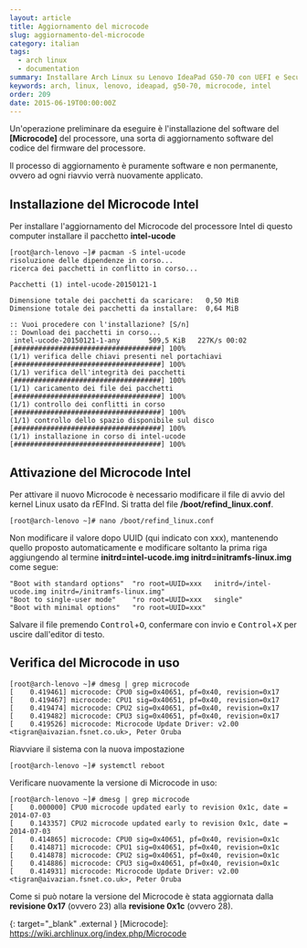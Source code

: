 ```yaml
---
layout: article
title: Aggiornamento del microcode
slug: aggiornamento-del-microcode
category: italian
tags:
  - arch linux
  - documentation
summary: Installare Arch Linux su Lenovo IdeaPad G50-70 con UEFI e Secure Boot (parte 9 - Aggiornamento del microcode)
keywords: arch, linux, lenovo, ideapad, g50-70, microcode, intel
order: 209
date: 2015-06-19T00:00:00Z
---
```


Un'operazione preliminare da eseguire è l'installazione del software del
**[Microcode]** del processore, una sorta di aggiornamento software del codice
del firmware del processore.

Il processo di aggiornamento è puramente software e non permanente, ovvero ad
ogni riavvio verrà nuovamente applicato.

## Installazione del Microcode Intel

Per installare l'aggiornamento del Microcode del processore Intel di questo
computer installare il pacchetto **intel-ucode**

    [root@arch-lenovo ~]# pacman -S intel-ucode
    risoluzione delle dipendenze in corso...
    ricerca dei pacchetti in conflitto in corso...

    Pacchetti (1) intel-ucode-20150121-1

    Dimensione totale dei pacchetti da scaricare:   0,50 MiB
    Dimensione totale dei pacchetti da installare:  0,64 MiB

    :: Vuoi procedere con l'installazione? [S/n] 
    :: Download dei pacchetti in corso...
     intel-ucode-20150121-1-any       509,5 KiB   227K/s 00:02 [####################################] 100%
    (1/1) verifica delle chiavi presenti nel portachiavi       [####################################] 100%
    (1/1) verifica dell'integrità dei pacchetti                [####################################] 100%
    (1/1) caricamento dei file dei pacchetti                   [####################################] 100%
    (1/1) controllo dei conflitti in corso                     [####################################] 100%
    (1/1) controllo dello spazio disponibile sul disco         [####################################] 100%
    (1/1) installazione in corso di intel-ucode                [####################################] 100%

## Attivazione del Microcode Intel

Per attivare il nuovo Microcode è necessario modificare il file di avvio del
kernel Linux usato da rEFInd. Si tratta del file **/boot/refind_linux.conf**.

    [root@arch-lenovo ~]# nano /boot/refind_linux.conf
    
Non modificare il valore dopo UUID (qui indicato con xxx), mantenendo quello
proposto automaticamente e modificare soltanto la prima riga aggiungendo al
termine **initrd=intel-ucode.img initrd=initramfs-linux.img** come segue:

    "Boot with standard options"  "ro root=UUID=xxx   initrd=/intel-ucode.img initrd=/initramfs-linux.img"
    "Boot to single-user mode"    "ro root=UUID=xxx   single"
    "Boot with minimal options"   "ro root=UUID=xxx"

Salvare il file premendo <kbd>Control</kbd>+<kbd>O</kbd>, confermare con invio
e <kbd>Control</kbd>+<kbd>X</kbd> per uscire dall'editor di testo.

## Verifica del Microcode in uso

    [root@arch-lenovo ~]# dmesg | grep microcode
    [    0.419461] microcode: CPU0 sig=0x40651, pf=0x40, revision=0x17
    [    0.419467] microcode: CPU1 sig=0x40651, pf=0x40, revision=0x17
    [    0.419474] microcode: CPU2 sig=0x40651, pf=0x40, revision=0x17
    [    0.419482] microcode: CPU3 sig=0x40651, pf=0x40, revision=0x17
    [    0.419526] microcode: Microcode Update Driver: v2.00 <tigran@aivazian.fsnet.co.uk>, Peter Oruba

Riavviare il sistema con la nuova impostazione

    [root@arch-lenovo ~]# systemctl reboot

Verificare nuovamente la versione di Microcode in uso:
    
    [root@arch-lenovo ~]# dmesg | grep microcode
    [    0.000000] CPU0 microcode updated early to revision 0x1c, date = 2014-07-03
    [    0.143357] CPU2 microcode updated early to revision 0x1c, date = 2014-07-03
    [    0.414865] microcode: CPU0 sig=0x40651, pf=0x40, revision=0x1c
    [    0.414871] microcode: CPU1 sig=0x40651, pf=0x40, revision=0x1c
    [    0.414878] microcode: CPU2 sig=0x40651, pf=0x40, revision=0x1c
    [    0.414886] microcode: CPU3 sig=0x40651, pf=0x40, revision=0x1c
    [    0.414931] microcode: Microcode Update Driver: v2.00 <tigran@aivazian.fsnet.co.uk>, Peter Oruba

Come si può notare la versione del Microcode è stata aggiornata dalla **revisione
0x17** (ovvero 23) alla **revisione 0x1c** (ovvero 28).

{: target="_blank" .external }
[Microcode]: https://wiki.archlinux.org/index.php/Microcode

